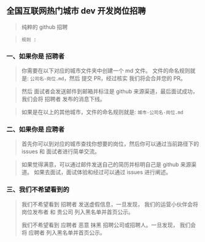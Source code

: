 ## 全国互联网热门城市 dev 开发岗位招聘

> 纯粹的 github 招聘

> `规则 :`

### 一、如果你是 招聘者

> 你需要在以下对应的城市文件夹中创建一个 md 文件。
> 文件的命名规则就是:  `公司名-岗位.md`，然后 提交 PR，经过核实 我们将会合并您的 PR。

> 然后 面试者会发送邮件到邮箱并标注是 github 来源渠道，最后面试成功，我们会将 招聘者 发布的消息下线。

> 如果是在以上的其他城市，文件的命名规则就是:  `城市-公司名-岗位.md`

### 二、如果你是 应聘者

> 首先你可以到对应的城市查找你想要的岗位，然后你可以通过当前路径下的 issues 和 面试者进行简单交流。

> 如果觉得满意，可以通过邮件发送自己的简历并标明自己是 github 来源渠道。
> 如果去面试，面试体验和经过可以通过 issues 进行阐述。

### 三、我们不希望看到的

> 我们不希望看到 招聘者 发送虚假信息，一旦发现，
> 我们的运营小伙伴会将岗位发布者 和  贵公司 列入黑名单并首页公示。
> 
> 我们不希望看到 应聘者 恶意 抹黑 招聘公司或招聘人。一旦发现，
> 我们会将 应聘者 列入黑名单并首页公示。

